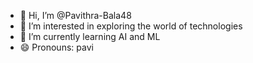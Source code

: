 - 👋 Hi, I’m @Pavithra-Bala48
- 👀 I’m interested in exploring the world of technologies
- 🌱 I’m currently learning AI and ML
- 😄 Pronouns: pavi


<!---
Pavithra-Bala48/Pavithra-Bala48 is a ✨ special ✨ repository because its `README.md` (this file) appears on your GitHub profile.
You can click the Preview link to take a look at your changes.
--->
